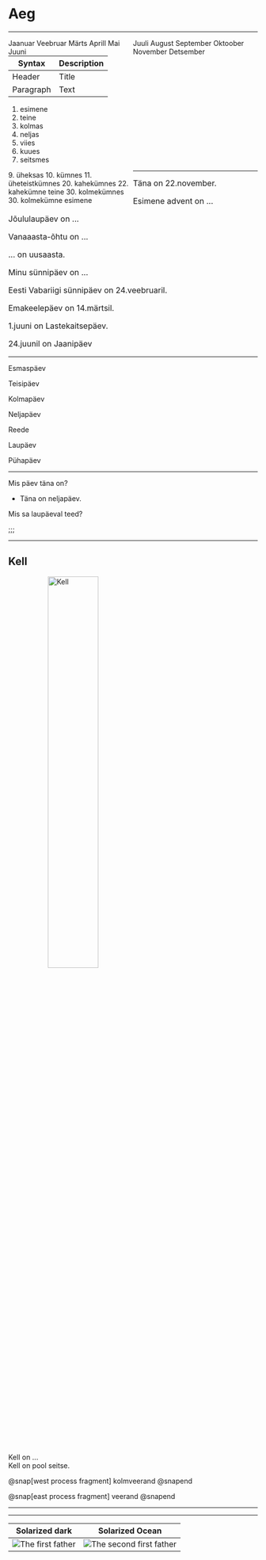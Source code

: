 # Aeg

---
<div style="text-align: left; float: left; width: 50%;">
Jaanuar  
Veebruar  
Märts  
Aprill  
Mai  
Juuni  
</div>

<div style="text-align: left; float: left; width: 50%;">
Juuli  
August  
September  
Oktoober  
November  
Detsember
</div>

---

| Syntax | Description |
| ----------- | ----------- |
| Header | Title |
| Paragraph | Text |

1. esimene  
2. teine  
3. kolmas  
4. neljas  
5. viies  
6. kuues  
7. seitsmes

<div style="text-align: left; float: left; width: 50%;">
<span>9. üheksas</span>
<span>10. kümnes</span>
<span>11. üheteistkümnes</span>
<span>20. kahekümnes</span>
<span>22. kahekümne teine</span>
<span>30. kolmekümnes</span>
<span>30. kolmekümne esimene</span>
</div>


---
<div style="font-size: 1rem;">
Täna on 22.november.

Esimene advent on ...

Jõululaupäev on ...

Vanaaasta-õhtu on ...

 ... on uusaasta.

Minu sünnipäev on ...

Eesti Vabariigi sünnipäev on 24.veebruaril.

Emakeelepäev on 14.märtsil.

1.juuni on Lastekaitsepäev.

24.juunil on Jaanipäev
</div>

---

Esmaspäev

Teisipäev

Kolmapäev

Neljapäev

Reede

Laupäev

Pühapäev

---

Mis päev täna on?

- Täna on neljapäev.

Mis sa laupäeval teed?

;;;


---
## Kell
<img alt="Kell" src="https://proxy.duckduckgo.com/iu/?u=https%3A%2F%2Fll-us-i5.wal.co%2Fasr%2F2f10e09c-a676-465b-92a9-bdf0f1c7221e_1.aca3f7afc69e0aa13cc8996fee833245.jpeg-1c40199e0c62260cd7359d6239220f62e2241194-optim-2000x2000.jpg&f=1" style="width: 45%; margin-left: 5rem; border: none; background: none; box-shadow: none;" />

Kell on ...   
Kell on pool seitse.

@snap[west process fragment]
kolmveerand
@snapend

@snap[east process fragment]
veerand
@snapend




---

---

Solarized dark             |  Solarized Ocean
:-------------------------:|:-------------------------:
![The first father][First Father]  |  ![The second first father][Second Father]

[First Father]: http://octodex.github.com/images/founding-father.jpg
[Second Father]: http://octodex.github.com/images/foundingfather_v2.png
